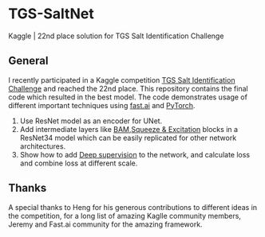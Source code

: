 # TGS-SaltNet
Kaggle | 22nd place solution for TGS Salt Identification Challenge

## General

I recently participated in a Kaggle competition [TGS Salt Identification Challenge](https://www.kaggle.com/c/tgs-salt-identification-challenge)
and reached the 22nd place. This repository contains the final code which resulted in the best model. The code demonstrates usage of different important techniques using [fast.ai](http://www.fast.ai/) and [PyTorch](https://pytorch.org/).
1. Use ResNet model as an encoder for UNet. 
2. Add intermediate layers like [BAM](http://bmvc2018.org/contents/papers/0092.pdf),[Squeeze & Excitation](https://arxiv.org/abs/1803.02579) blocks in a ResNet34 model which can be easily replicated for other network architectures.
3. Show how to add [Deep supervision](https://www.kaggle.com/c/tgs-salt-identification-challenge/discussion/65933) to the network, and calculate loss and combine loss at different scale. 

## Thanks

A special thanks to Heng for his generous contributions to different ideas in the competition, for a long list of amazing Kaglle community members, Jeremy and Fast.ai community for the amazing framework. 

 



